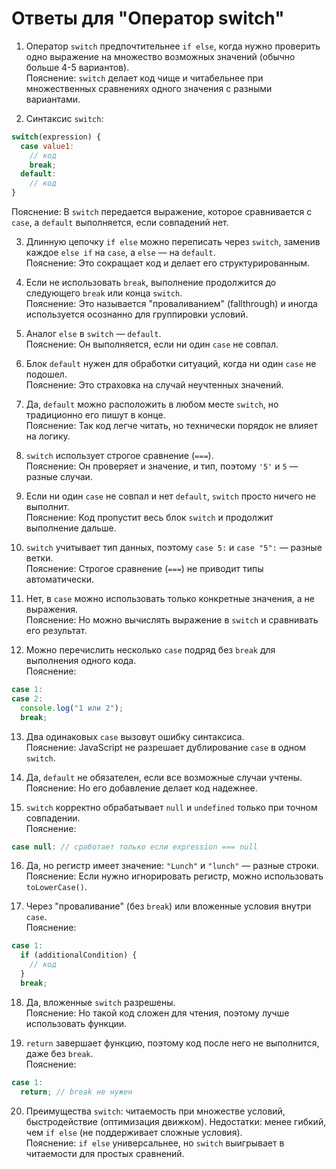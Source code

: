 # Ответы для "Оператор switch"

1. Оператор `switch` предпочтительнее `if else`, когда нужно проверить одно выражение на множество возможных значений (обычно больше 4-5 вариантов).  
   Пояснение: `switch` делает код чище и читабельнее при множественных сравнениях одного значения с разными вариантами.

2. Синтаксис `switch`:
```javascript  
switch(expression) {  
  case value1:  
    // код  
    break;  
  default:  
    // код  
}  
```  
Пояснение: В `switch` передается выражение, которое сравнивается с `case`, а `default` выполняется, если совпадений нет.

3. Длинную цепочку `if else` можно переписать через `switch`, заменив каждое `else if` на `case`, а `else` — на `default`.  
   Пояснение: Это сокращает код и делает его структурированным.

4. Если не использовать `break`, выполнение продолжится до следующего `break` или конца `switch`.  
   Пояснение: Это называется "проваливанием" (fallthrough) и иногда используется осознанно для группировки условий.

5. Аналог `else` в `switch` — `default`.  
   Пояснение: Он выполняется, если ни один `case` не совпал.

6. Блок `default` нужен для обработки ситуаций, когда ни один `case` не подошел.  
   Пояснение: Это страховка на случай неучтенных значений.

7. Да, `default` можно расположить в любом месте `switch`, но традиционно его пишут в конце.  
   Пояснение: Так код легче читать, но технически порядок не влияет на логику.

8. `switch` использует строгое сравнение (`===`).  
   Пояснение: Он проверяет и значение, и тип, поэтому `'5'` и `5` — разные случаи.

9. Если ни один `case` не совпал и нет `default`, `switch` просто ничего не выполнит.  
   Пояснение: Код пропустит весь блок `switch` и продолжит выполнение дальше.

10. `switch` учитывает тип данных, поэтому `case 5:` и `case "5":` — разные ветки.  
    Пояснение: Строгое сравнение (`===`) не приводит типы автоматически.

11. Нет, в `case` можно использовать только конкретные значения, а не выражения.  
    Пояснение: Но можно вычислять выражение в `switch` и сравнивать его результат.

12. Можно перечислить несколько `case` подряд без `break` для выполнения одного кода.  
    Пояснение:
```javascript  
case 1:  
case 2:  
  console.log("1 или 2");  
  break;  
```  

13. Два одинаковых `case` вызовут ошибку синтаксиса.  
    Пояснение: JavaScript не разрешает дублирование `case` в одном `switch`.

14. Да, `default` не обязателен, если все возможные случаи учтены.  
    Пояснение: Но его добавление делает код надежнее.

15. `switch` корректно обрабатывает `null` и `undefined` только при точном совпадении.  
    Пояснение:
```javascript  
case null: // сработает только если expression === null  
```  

16. Да, но регистр имеет значение: `"Lunch"` и `"lunch"` — разные строки.  
    Пояснение: Если нужно игнорировать регистр, можно использовать `toLowerCase()`.

17. Через "проваливание" (без `break`) или вложенные условия внутри `case`.  
    Пояснение:
```javascript  
case 1:  
  if (additionalCondition) {  
    // код  
  }  
  break;  
```  

18. Да, вложенные `switch` разрешены.  
    Пояснение: Но такой код сложен для чтения, поэтому лучше использовать функции.

19. `return` завершает функцию, поэтому код после него не выполнится, даже без `break`.  
    Пояснение:
```javascript  
case 1:  
  return; // break не нужен  
```  

20. Преимущества `switch`: читаемость при множестве условий, быстродействие (оптимизация движком). Недостатки: менее гибкий, чем `if else` (не поддерживает сложные условия).  
    Пояснение: `if else` универсальнее, но `switch` выигрывает в читаемости для простых сравнений.
